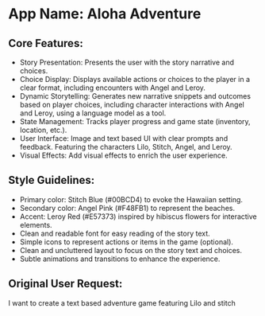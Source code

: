# **App Name**: Aloha Adventure

## Core Features:

- Story Presentation: Presents the user with the story narrative and choices.
- Choice Display: Displays available actions or choices to the player in a clear format, including encounters with Angel and Leroy.
- Dynamic Storytelling: Generates new narrative snippets and outcomes based on player choices, including character interactions with Angel and Leroy, using a language model as a tool.
- State Management: Tracks player progress and game state (inventory, location, etc.).
- User Interface: Image and text based UI with clear prompts and feedback.  Featuring the characters Lilo, Stitch, Angel, and Leroy.
- Visual Effects: Add visual effects to enrich the user experience.

## Style Guidelines:

- Primary color: Stitch Blue (#00BCD4) to evoke the Hawaiian setting.
- Secondary color: Angel Pink (#F48FB1) to represent the beaches.
- Accent: Leroy Red (#E57373) inspired by hibiscus flowers for interactive elements.
- Clean and readable font for easy reading of the story text.
- Simple icons to represent actions or items in the game (optional).
- Clean and uncluttered layout to focus on the story text and choices.
- Subtle animations and transitions to enhance the experience.

## Original User Request:
I want to create a text based adventure game featuring Lilo and stitch
  